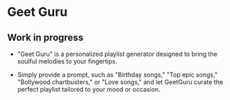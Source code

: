 # Geet Guru

## Work in progress

- "Geet Guru" is a personalized playlist generator designed to bring the soulful melodies to your fingertips. 

- Simply provide a prompt, such as "Birthday songs," "Top epic songs," "Bollywood chartbusters," or "Love songs," and let GeetGuru curate the perfect playlist tailored to your mood or occasion.
